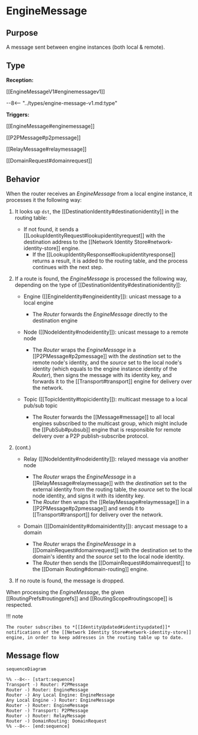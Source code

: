 <div class="message" markdown>

# EngineMessage

## Purpose

<!-- --8<-- [start:purpose] -->
A message sent between engine instances (both local & remote).
<!-- --8<-- [end:purpose] -->

## Type

<!-- --8<-- [start:type] -->
**Reception:**

[[EngineMessageV1#enginemessagev1]]

--8<-- "../types/engine-message-v1.md:type"

**Triggers:**

[[EngineMessage#enginemessage]]

[[P2PMessage#p2pmessage]]

[[RelayMessage#relaymessage]]

[[DomainRequest#domainrequest]]
<!-- --8<-- [end:type] -->

## Behavior

<!-- --8<-- [start:behavior] -->
When the router receives an *EngineMessage* from a local engine instance,
it processes it the following way:

1. It looks up `dst`, the [[DestinationIdentity#destinationidentity]] in the routing table:

   - If not found, it sends a [[LookupIdentityRequest#lookupidentityrequest]]
     with the destination address to the [[Network Identity Store#network-identity-store]] engine.
     - If the [[LookupIdentityResponse#lookupidentityresponse]] returns a result, it is added to the routing table,
       and the process continues with the next step.

2. If a route is found, the *EngineMessage* is processed the following way,
   depending on the type of [[DestinationIdentity#destinationidentity]]:

   - Engine ([[EngineIdentity#engineidentity]]): unicast message to a local engine

     - The *Router* forwards the *EngineMessage* directly to the destination engine

   - Node ([[NodeIdentity#nodeidentity]]): unicast message to a remote node

     - The *Router* wraps the *EngineMessage* in a [[P2PMessage#p2pmessage]]
       with the *destination* set to the remote node's identity,
       and the *source* set to the local node's identity
       (which equals to the engine instance identity of the *Router*),
       then signs the message with its identity key,
       and forwards it to the [[Transport#transport]] engine for delivery over the network.

   - Topic ([[TopicIdentity#topicidentity]]): multicast message to a local pub/sub topic

     - The Router forwards the [[Message#message]] to all local engines subscribed to the multicast group,
       which might include the [[PubSub#pubsub]] engine
       that is responsible for remote delivery over a P2P publish-subscribe protocol.

<div class="v2" markdown>

2. (cont.)

   - Relay ([[NodeIdentity#nodeidentity]]): relayed message via another node

     - The *Router* wraps the *EngineMessage* in a [[RelayMessage#relaymessage]]
       with the *destination* set to the external identity from the routing table,
       the *source* set to the local node identity,
       and signs it with its identity key.
     - The *Router* then wraps the [[RelayMessage#relaymessage]] in a [[P2PMessage#p2pmessage]]
       and sends it to [[Transport#transport]] for delivery over the network.

   - Domain ([[DomainIdentity#domainidentity]]): anycast message to a domain

     - The *Router* wraps the *EngineMessage* in a [[DomainRequest#domainrequest]]
       with the destination set to the domain's identity and the *source* set to the local node identity.
     - The *Router* then sends the [[DomainRequest#domainrequest]] to the [[Domain Routing#domain-routing]] engine.

</div>

3. If no route is found, the message is dropped.

When processing the *EngineMessage*, the given [[RoutingPrefs#routingprefs]] and [[RoutingScope#routingscope]] is respected.

!!! note

    The router subscribes to *[[IdentityUpdated#identityupdated]]* notifications of the [[Network Identity Store#network-identity-store]] engine, in order to keep addresses in the routing table up to date.
<!-- --8<-- [end:behavior] -->

## Message flow

<!-- --8<-- [start:messages] -->
```mermaid
sequenceDiagram

%% --8<-- [start:sequence]
Transport -) Router: P2PMessage
Router -) Router: EngineMessage
Router -) Any Local Engine: EngineMessage
Any Local Engine -) Router: EngineMessage
Router -) Router: EngineMessage
Router -) Transport: P2PMessage
Router -) Router: RelayMessage
Router -) DomainRouting: DomainRequest
%% --8<-- [end:sequence]
```
<!-- --8<-- [end:messages] -->

</div>
